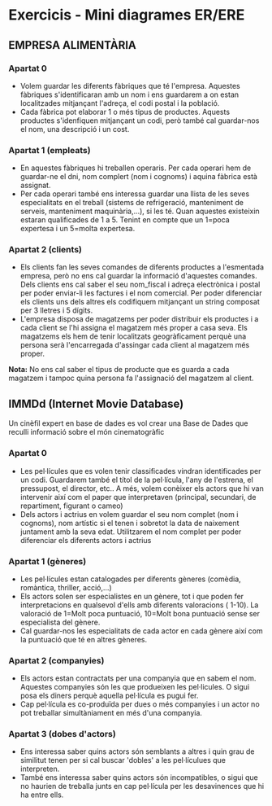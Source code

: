 # Exercicis - Mini diagrames ER/ERE

## EMPRESA ALIMENTÀRIA

### Apartat 0
* Volem guardar les diferents fàbriques que té l'empresa. Aquestes fàbriques s'identificaran amb un nom i ens guardarem a on estan localitzades mitjançant l'adreça, el codi postal i la població.
* Cada fàbrica pot elaborar 1 o més tipus de productes. Aquests productes s'idenfiquen mitjançant un codi, però també cal guardar-nos el nom, una descripció i un cost.

### Apartat 1 (empleats)

* En aquestes fàbriques hi treballen operaris. Per cada operari hem de guardar-ne el dni, nom complert (nom i cognoms) i aquina fàbrica està assignat.
* Per cada operari també ens interessa guardar una llista de les seves especialitats en el treball (sistems de refrigeració,  manteniment de serveis, manteniment maquinària,...), si les té. Quan aquestes existeixin estaran qualificades de 1 a 5. Tenint en compte que un 1=poca expertesa i un 5=molta expertesa.

### Apartat 2 (clients)

* Els clients fan les seves comandes de diferents productes a l'esmentada empresa, però no ens cal guardar la informació d'aquestes comandes. Dels clients ens cal saber el seu nom_fiscal i adreça electrònica i postal per poder enviar-li les factures i el nom comercial. Per poder diferenciar els clients uns dels altres els codifiquem mitjançant un string composat per 3 lletres i 5 dígits.
* L'empresa disposa de magatzems per poder distribuir els productes i a cada client se l'hi assigna el magatzem més proper a casa seva. Els magatzems els hem de tenir localitzats geogràficament perquè una persona serà l'encarregada d'assingar cada client al magatzem més proper.
  
**Nota:** No ens cal saber el tipus de producte que es guarda a cada magatzem i tampoc quina persona fa l'assignació del magatzem al client.
 
## IMMDd (Internet Movie Database)

Un cinèfil expert en base de dades es vol crear una Base de Dades que reculli informació sobre el món cinematogràfic

### Apartat 0

* Les pel·lícules que es volen tenir classificades vindran identificades per un codi. Guardarem també el títol de la pel·lícula, l'any de l'estrena, el pressupost, el director, etc.. A més, volem conèixer els actors que hi van intervenir així com el paper que interpretaven (principal, secundari, de repartiment, figurant o cameo)
* Dels actors  i actrius en volem guardar el seu nom complet (nom i cognoms), nom artístic si el tenen i sobretot la data de naixement juntament amb la seva edat. Utilitzarem el nom complet per poder diferenciar els diferents actors i actrius

### Apartat 1 (gèneres)

* Les pel·lícules estan catalogades per diferents gèneres (comèdia, romàntica, thriller, acció,...)
* Els actors solen ser especialistes en un gènere, tot i que poden fer interpretacions en qualsevol d'ells amb diferents valoracions ( 1-10).  La valoració de 1=Molt poca puntuació, 10=Molt bona puntuació sense ser especialista del gènere.
* Cal guardar-nos les especialitats de cada actor en cada gènere així com la puntuació que té en altres gèneres.

### Apartat 2 (companyies)

* Els actors estan contractats per una companyia que en sabem el nom. Aquestes companyies són les que produeixen les pel·licules. O sigui posa els diners perquè aquella pel·lícula es pugui fer.
* Cap pel·lícula es co-produïda per dues o més companyies i un actor no pot treballar simultàniament en més d'una companyia.

### Apartat 3 (dobes d'actors)

* Ens interessa saber quins actors són semblants a altres i quin grau de similitut tenen per si cal buscar 'dobles' a les pel·lículues que interpreten.
* També ens interessa saber quins actors són incompatibles, o sigui que no haurien de treballa junts en cap pel·lícula per les desavinences que hi ha entre ells.




